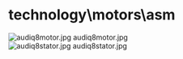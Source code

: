<h1>technology\motors\asm</h1>
<div class="container text-center">
<div class="row">
<div class="col col-lg-2 col-6">
<img src="https://media.evkx.net/multimedia/technology/motors/asm/audiq8motor_xst.jpg" class="img-thumbnail" alt="audiq8motor.jpg">
audiq8motor.jpg
</div>
<div class="col col-lg-2 col-6">
<img src="https://media.evkx.net/multimedia/technology/motors/asm/audiq8stator_xst.jpg" class="img-thumbnail" alt="audiq8stator.jpg">
audiq8stator.jpg
</div>
</div>
</div>
